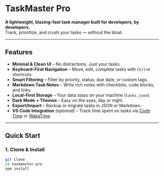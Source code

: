 # TaskMaster Pro 

**A lightweight, blazing-fast task manager built for developers, by developers.**  
Track, prioritize, and crush your tasks — without the bloat.

---

## Features

- **Minimal & Clean UI** – No distractions. Just your tasks.
- **Keyboard-First Navigation** – Move, edit, complete tasks with `Ctrl+K` shortcuts.
- **Smart Filtering** – Filter by priority, status, due date, or custom tags.
- **Markdown Task Notes** – Write rich notes with checklists, code blocks, and links.
- **Local-First Storage** – Your data stays on your machine (`tasks.json`).
- **Dark Mode + Themes** – Easy on the eyes, day or night.
- **Export/Import** – Backup or migrate tasks in JSON or Markdown.
- **VS Code Integration** *(optional)* – Track time spent on tasks via [Code Time](https://marketplace.visualstudio.com/items?itemName=softwaredotcom.swdc-vscode) or [WakaTime](https://wakatime.com/vs-code).

---

## Quick Start

### 1. Clone & Install
```bash
git clone 
cd taskmaster-pro
npm install